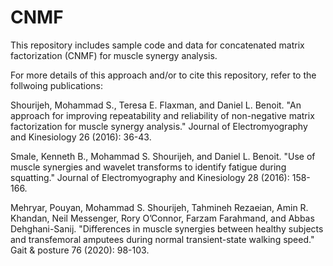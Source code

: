 # CNMF

This repository includes sample code and data for concatenated matrix factorization (CNMF) for muscle synergy analysis. 

For more details of this approach and/or to cite this repository, refer to the follwoing publications:

Shourijeh, Mohammad S., Teresa E. Flaxman, and Daniel L. Benoit. "An approach for improving repeatability and reliability of non-negative matrix factorization for muscle synergy analysis." Journal of Electromyography and Kinesiology 26 (2016): 36-43.

Smale, Kenneth B., Mohammad S. Shourijeh, and Daniel L. Benoit. "Use of muscle synergies and wavelet transforms to identify fatigue during squatting." Journal of Electromyography and Kinesiology 28 (2016): 158-166.

Mehryar, Pouyan, Mohammad S. Shourijeh, Tahmineh Rezaeian, Amin R. Khandan, Neil Messenger, Rory O’Connor, Farzam Farahmand, and Abbas Dehghani-Sanij. "Differences in muscle synergies between healthy subjects and transfemoral amputees during normal transient-state walking speed." Gait & posture 76 (2020): 98-103.

